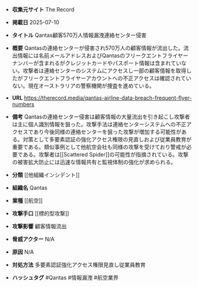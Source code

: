 - **収集元サイト**
The Record

- **掲載日**
2025-07-10

- **タイトル**
Qantas顧客570万人情報漏洩連絡センター侵害

- **概要**
Qantasの連絡センターが侵害され570万人の顧客情報が流出した。流出情報には名前メールアドレスおよびQantasのフリークエントフライヤーナンバーが含まれるがクレジットカードやパスポート情報は含まれていない。攻撃者は連絡センターのシステムにアクセスし一部の顧客情報を取得したがフリークエントフライヤーアカウントへの不正アクセスは確認されていない。現在オーストラリアの警察機関が捜査を進めている。

- **URL**
https://therecord.media/qantas-airline-data-breach-frequent-flyer-numbers

- **備考**
Qantasの連絡センター侵害は顧客情報の大量流出を引き起こし攻撃者は主に個人識別情報を狙った。攻撃手法は連絡センターシステムへの不正アクセスであり今後同様の連絡センターを狙った攻撃が増加する可能性がある。対策として多要素認証の強化アクセス権限の見直しおよび従業員教育が重要である。類似事例として他航空会社も同様の攻撃を受けており警戒が必要である。攻撃者は[[Scattered Spider]]の可能性が指摘されている。攻撃の被害拡大防止には迅速な情報共有と監視体制の強化が求められる。

- **分類**
[[他組織インシデント]]

- **組織名**
Qantas

- **業種**
[[航空]]

- **攻撃手口**
[[標的型攻撃]]

- **攻撃影響**
顧客情報流出

- **脅威アクター**
N/A

- **原因**
N/A

- **対処方法**
多要素認証強化アクセス権限見直し従業員教育

- **ハッシュタグ**
#Qantas #情報漏洩 #航空業界

